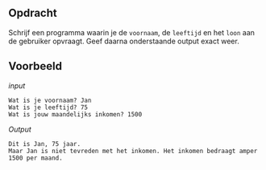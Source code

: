 ## Opdracht

Schrijf een programma waarin je de `voornaam`, de `leeftijd` en het `loon` aan de gebruiker opvraagt. Geef daarna onderstaande output exact weer.

## Voorbeeld

*input*
```
Wat is je voornaam? Jan
Wat is je leeftijd? 75
Wat is jouw maandelijks inkomen? 1500
```

*Output*
```
Dit is Jan, 75 jaar.
Maar Jan is niet tevreden met het inkomen. Het inkomen bedraagt amper 1500 per maand.
```